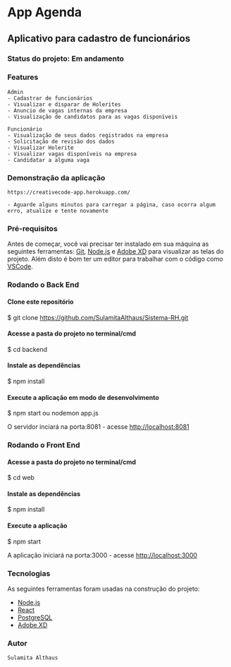 # App Agenda
## Aplicativo para cadastro de funcionários

### Status do projeto: Em andamento

### Features
    Admin
    - Cadastrar de funcionários
    - Visualizar e disparar de Holerites
    - Anuncio de vagas internas da empresa
    - Visualização de candidatos para as vagas disponíveis

    Funcionário
    - Visualização de seus dados registrados na empresa
    - Solicitação de revisão dos dados
    - Visualizar Holerite
    - Visualizar vagas disponíveis na empresa
    - Candidatar a alguma vaga

### Demonstração da aplicação 
    https://creativecode-app.herokuapp.com/

    - Aguarde alguns minutos para carregar a página, caso ocorra algum erro, atualize e tente novamente


### Pré-requisitos
Antes de começar, você vai precisar ter instalado em sua máquina as seguintes ferramentas:
[Git](https://git-scm.com), [Node.js](https://nodejs.org/en/) e [Adobe XD](https://www.adobe.com/br/products/xd.html) para visualizar as telas do projeto.
Além disto é bom ter um editor para trabalhar com o código como [VSCode](https://code.visualstudio.com/).

### Rodando o Back End

#### Clone este repositório
$ git clone https://github.com/SulamitaAlthaus/Sistema-RH.git

#### Acesse a pasta do projeto no terminal/cmd
$ cd backend

#### Instale as dependências
$ npm install

#### Execute a aplicação em modo de desenvolvimento
$ npm start ou nodemon app.js

O servidor inciará na porta:8081 - acesse <http://localhost:8081>

### Rodando o Front End

#### Acesse a pasta do projeto no terminal/cmd
$ cd web

#### Instale as dependências
$ npm install

#### Execute a aplicação 
$ npm start 

A aplicação iniciará na porta:3000 - acesse <http://localhost:3000>

### Tecnologias

As seguintes ferramentas foram usadas na construção do projeto:

- [Node.js](https://nodejs.org/en/)
- [React](https://pt-br.reactjs.org/)
- [PostgreSQL](https://www.postgresql.org/)
- [Adobe XD](https://www.adobe.com/br/products/xd.html)

### Autor
    Sulamita Althaus 